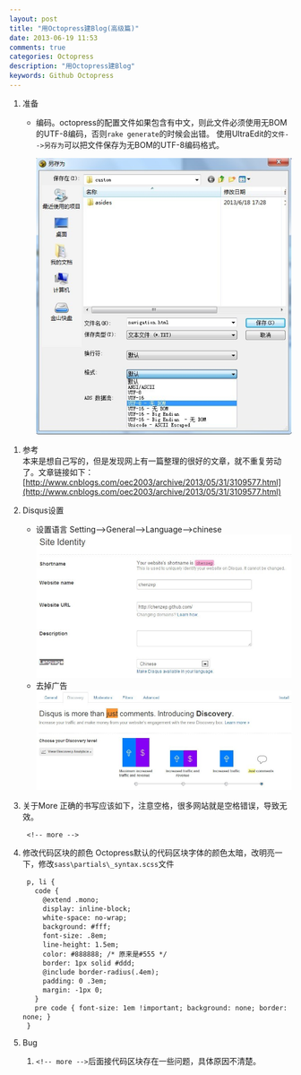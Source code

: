 ```yaml
---
layout: post
title: "用Octopress建Blog(高级篇)"
date: 2013-06-19 11:53
comments: true
categories: Octopress
description: "用Octopress建Blog" 
keywords: Github Octopress 
---
```


1. 准备
	- 编码。octopress的配置文件如果包含有中文，则此文件必须使用无BOM的UTF-8编码，否则`rake generate`的时候会出错。 使用UltraEdit的`文件-->另存为`可以把文件保存为无BOM的UTF-8编码格式。
	
		![](/pics/octopress_adv_encode.jpg)
 
<!-- more -->
1. 参考  
   本来是想自己写的，但是发现网上有一篇整理的很好的文章，就不重复劳动了。文章链接如下：  
	[http://www.cnblogs.com/oec2003/archive/2013/05/31/3109577.html](http://www.cnblogs.com/oec2003/archive/2013/05/31/3109577.html)

1. Disqus设置
	- 设置语言
		Setting-->General-->Language-->chinese
		![](/pics/octopress_adv_disqus_language.jpg)
	- 去掉广告
	![](/pics/octopress_adv_disqus_justcomment.jpg)

1. 关于More
	正确的书写应该如下，注意空格，很多网站就是空格错误，导致无效。

		<!-- more -->

1. 修改代码区块的颜色
	Octopress默认的代码区块字体的颜色太暗，改明亮一下，修改`sass\partials\_syntax.scss`文件
		
		p, li {
		  code {
		    @extend .mono;
		    display: inline-block;
		    white-space: no-wrap;
		    background: #fff;
		    font-size: .8em;
		    line-height: 1.5em;
		    color: #888888; /* 原来是#555 */
		    border: 1px solid #ddd;
		    @include border-radius(.4em);
		    padding: 0 .3em;
		    margin: -1px 0;
		  }
		  pre code { font-size: 1em !important; background: none; border: none; }
		}

1. Bug  
	1. `<!-- more -->`后面接代码区块存在一些问题，具体原因不清楚。